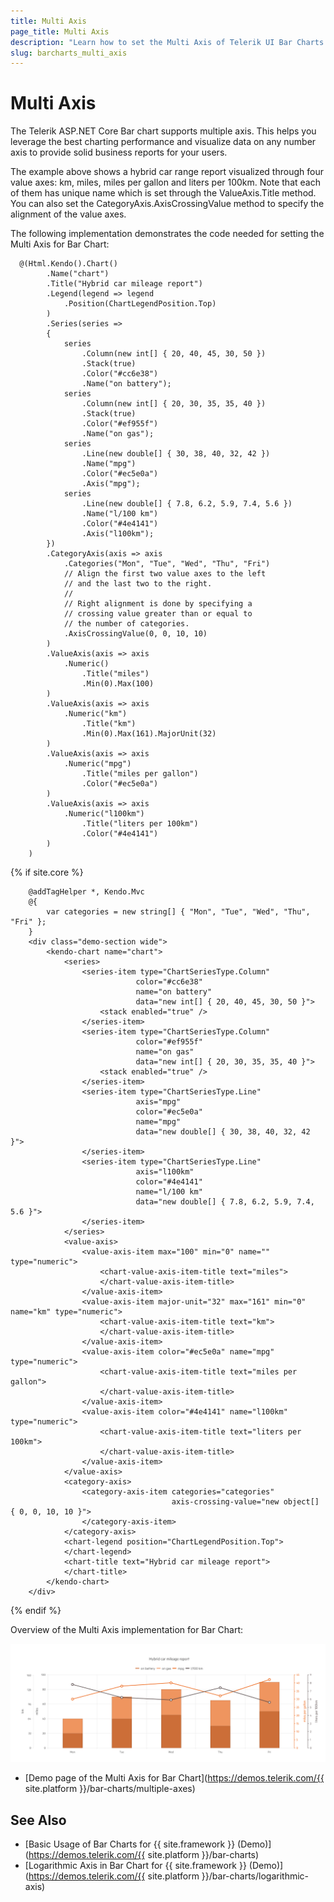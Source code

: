 ```yaml
---
title: Multi Axis
page_title: Multi Axis
description: "Learn how to set the Multi Axis of Telerik UI Bar Charts component for {{ site.framework }}."
slug: barcharts_multi_axis
---
```


# Multi Axis

The Telerik ASP.NET Core Bar chart supports multiple axis. This helps you leverage the best charting performance and visualize data on any number axis to provide solid business reports for your users.

The example above shows a hybrid car range report visualized through four value axes: km, miles, miles per gallon and liters per 100km. Note that each of them has unique name which is set through the ValueAxis.Title method. You can also set the CategoryAxis.AxisCrossingValue method to specify the alignment of the value axes.

The following implementation demonstrates the code needed for setting the Multi Axis for Bar Chart:

```HtmlHelper
  @(Html.Kendo().Chart()
        .Name("chart")
        .Title("Hybrid car mileage report")
        .Legend(legend => legend
            .Position(ChartLegendPosition.Top)
        )
        .Series(series =>
        {
            series
                .Column(new int[] { 20, 40, 45, 30, 50 })
                .Stack(true)
                .Color("#cc6e38")
                .Name("on battery");
            series
                .Column(new int[] { 20, 30, 35, 35, 40 })
                .Stack(true)
                .Color("#ef955f")
                .Name("on gas");
            series
                .Line(new double[] { 30, 38, 40, 32, 42 })
                .Name("mpg")
                .Color("#ec5e0a")
                .Axis("mpg");
            series
                .Line(new double[] { 7.8, 6.2, 5.9, 7.4, 5.6 })
                .Name("l/100 km")
                .Color("#4e4141")
                .Axis("l100km");
        })
        .CategoryAxis(axis => axis
            .Categories("Mon", "Tue", "Wed", "Thu", "Fri")
            // Align the first two value axes to the left
            // and the last two to the right.
            //
            // Right alignment is done by specifying a
            // crossing value greater than or equal to
            // the number of categories.
            .AxisCrossingValue(0, 0, 10, 10)
        )
        .ValueAxis(axis => axis
            .Numeric()
                .Title("miles")
                .Min(0).Max(100)
        )
        .ValueAxis(axis => axis
            .Numeric("km")
                .Title("km")
                .Min(0).Max(161).MajorUnit(32)
        )
        .ValueAxis(axis => axis
            .Numeric("mpg")
                .Title("miles per gallon")
                .Color("#ec5e0a")
        )
        .ValueAxis(axis => axis
            .Numeric("l100km")
                .Title("liters per 100km")
                .Color("#4e4141")
        )
    )
```
{% if site.core %}
```TagHelper
    @addTagHelper *, Kendo.Mvc
    @{
        var categories = new string[] { "Mon", "Tue", "Wed", "Thu", "Fri" };
    }
    <div class="demo-section wide">
        <kendo-chart name="chart">
            <series>
                <series-item type="ChartSeriesType.Column"
                            color="#cc6e38"
                            name="on battery"
                            data="new int[] { 20, 40, 45, 30, 50 }">
                    <stack enabled="true" />
                </series-item>
                <series-item type="ChartSeriesType.Column"
                            color="#ef955f"
                            name="on gas"
                            data="new int[] { 20, 30, 35, 35, 40 }">
                    <stack enabled="true" />
                </series-item>
                <series-item type="ChartSeriesType.Line"
                            axis="mpg"
                            color="#ec5e0a"
                            name="mpg"
                            data="new double[] { 30, 38, 40, 32, 42 }">
                </series-item>
                <series-item type="ChartSeriesType.Line"
                            axis="l100km"
                            color="#4e4141"
                            name="l/100 km"
                            data="new double[] { 7.8, 6.2, 5.9, 7.4, 5.6 }">
                </series-item>
            </series>
            <value-axis>
                <value-axis-item max="100" min="0" name="" type="numeric">
                    <chart-value-axis-item-title text="miles">
                    </chart-value-axis-item-title>
                </value-axis-item>
                <value-axis-item major-unit="32" max="161" min="0" name="km" type="numeric">
                    <chart-value-axis-item-title text="km">
                    </chart-value-axis-item-title>
                </value-axis-item>
                <value-axis-item color="#ec5e0a" name="mpg" type="numeric">
                    <chart-value-axis-item-title text="miles per gallon">
                    </chart-value-axis-item-title>
                </value-axis-item>
                <value-axis-item color="#4e4141" name="l100km" type="numeric">
                    <chart-value-axis-item-title text="liters per 100km">
                    </chart-value-axis-item-title>
                </value-axis-item>
            </value-axis>
            <category-axis>
                <category-axis-item categories="categories"
                                    axis-crossing-value="new object[] { 0, 0, 10, 10 }">
                </category-axis-item>
            </category-axis>
            <chart-legend position="ChartLegendPosition.Top">
            </chart-legend>
            <chart-title text="Hybrid car mileage report">
            </chart-title>
        </kendo-chart>
    </div> 
```
{% endif %}

Overview of the Multi Axis implementation for Bar Chart:

![{{ site.product_short }} Multi Axis](images/multiAxis.png)

* [Demo page of the Multi Axis for Bar Chart](https://demos.telerik.com/{{ site.platform }}/bar-charts/multiple-axes)

## See Also
* [Basic Usage of Bar Charts for {{ site.framework }} (Demo)](https://demos.telerik.com/{{ site.platform }}/bar-charts)
* [Logarithmic Axis in Bar Chart for {{ site.framework }} (Demo)](https://demos.telerik.com/{{ site.platform }}/bar-charts/logarithmic-axis)
